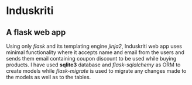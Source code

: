 # Induskriti
## A flask web app

Using only *flask* and its templating engine *jinja2*,  Induskriti web app uses minimal functionality
where it accepts name and email from the users and sends them email containing coupon discount to be
used while buying products. I have used **sqlite3** database and *flask-sqlalchemy* as ORM to create models
while *flask-migrate* is used to migrate any changes made to the models as well as to the tables.